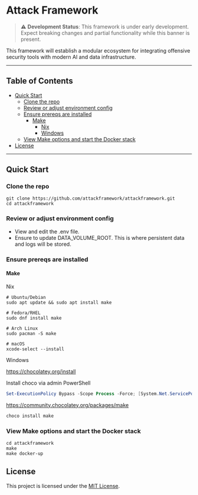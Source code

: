 # Attack Framework

> ⚠️ **Development Status**: This framework is under early development. Expect breaking changes and partial functionality while this banner is present.

This framework will establish a modular ecosystem for integrating offensive security tools with modern AI and data infrastructure.

---

## Table of Contents

- [Quick Start](#quick-start)
  - [Clone the repo](#clone-the-repo)
  - [Review or adjust environment config](#review-or-adjust-environment-config)
  - [Ensure prereqs are installed](#ensure-prereqs-are-installed)
    - [Make](#make)
      - [Nix](#nix)
      - [Windows](#windows)
  - [View Make options and start the Docker stack](#view-make-options-and-start-the-docker-stack)
- [License](#license)

---


## Quick Start

### Clone the repo

```
git clone https://github.com/attackframework/attackframework.git
cd attackframework
```

### Review or adjust environment config

- View and edit the .env file.
- Ensure to update DATA_VOLUME_ROOT. This is where persistent data and logs will be stored.

### Ensure prereqs are installed

#### Make

Nix

```shell
# Ubuntu/Debian
sudo apt update && sudo apt install make

# Fedora/RHEL
sudo dnf install make

# Arch Linux
sudo pacman -S make

# macOS
xcode-select --install
```

Windows

https://chocolatey.org/install

Install choco via admin PowerShell
```powershell
Set-ExecutionPolicy Bypass -Scope Process -Force; [System.Net.ServicePointManager]::SecurityProtocol = [System.Net.ServicePointManager]::SecurityProtocol -bor 3072; iex ((New-Object System.Net.WebClient).DownloadString('https://community.chocolatey.org/install.ps1'))
```

https://community.chocolatey.org/packages/make

```powershell
choco install make
```

### View Make options and start the Docker stack

```
cd attackframework
make
make docker-up
```

## License

This project is licensed under the [MIT License](LICENSE).